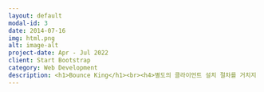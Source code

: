 ```yaml
---
layout: default
modal-id: 3
date: 2014-07-16
img: html.png
alt: image-alt
project-date: Apr - Jul 2022
client: Start Bootstrap
category: Web Development
description: <h1>Bounce King</h1><br><h4>별도의 클라이언트 설치 절차를 거치지 않고 웹 브라우저 상에서 플레이할 수 있는 브라우저 게임(Browser game)</h4><h4>HTML,JS,CSS를 활용하여 점프킹을 오마주한 벽돌깨기<br><br><br><hr></h4><br><h3>✔ 주요 기능</h3><br><h4>•  캔버스(Canvas)를 활용한 벽돌깨기<br><br>• 메뉴의 설정을 통한 다양한 게임설정 변경<br><h5>- 벽돌 디자인 변경<br><br>- 난이도 변경<br><br>- BGM의 설정 변경<br></h5><br><h3>✔ 담당 파트</h3><br><h4>◉    프로젝트 전체 구조 설계<br><br>◉  벽돌깨기 게임의 JavaScript 구현<br><br>◉    내부 디자인 설정<br><br><br><hr><a href="https://github.com/Selexted/Jump-King.git" target="_blank" >Git</a>&nbsp&nbsp&nbsp&nbsp<a href="https://drive.google.com/file/d/1Tn_KfEvNi0wxJRqB9v_yStAHzZcZLhhT/view?usp=sharing" target="_blank" >System Design</a><br></h4><hr>
---
```

